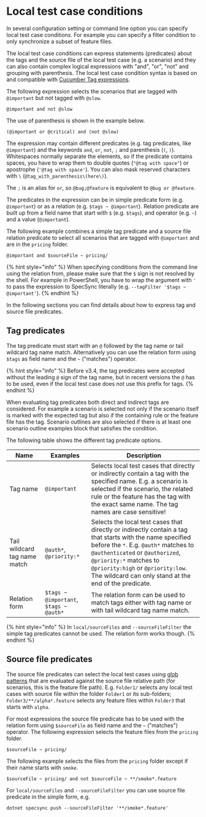 # Local test case conditions

In several configuration setting or command line option you can specify local test case conditions. For example you can specify a filter condition to only synchronize a subset of feature files.

The local test case conditions can express statements (predicates) about the tags and the source file of the local test case (e.g. a scenario) and they can also contain complex logical expressions with "and", "or", "not" and grouping with parenthesis. The local test case condition syntax is based on and compatible with [Cucumber Tag expressions](https://cucumber.io/docs/cucumber/api/?lang=java#tag-expressions).

The following expression selects the scenarios that are tagged with `@important` but not tagged with `@slow`.

```
@important and not @slow
```

The use of parenthesis is shown in the example below.

```
(@important or @critical) and (not @slow)
```

The expression may contain different predicates (e.g. tag predicates, like `@important`) and the keywords `and`, `or`, `not`, `;` and parenthesis (`(`, `)`). Whitespaces normally separate the elements, so if the predicate contains spaces, you have to wrap them to double quotes (`"@tag with space"`) or apostrophe (`'@tag with space'`). You can also mask reserved characters with `\` (`@tag_with_parenthesis\(here\)`).

The `;` is an alias for `or`, so `@bug;@feature` is equivalent to `@bug or @feature`.

The predicates in the expression can be in simple predicate form (e.g. `@important`) or as a relation (e.g. `$tags ~ @important`). Relation predicate are built up from a field name that start with `$` (e.g. `$tags`), and operator (e.g. `~`) and a value (`@important`).

The following example combines a simple tag predicate and a source file relation predicate to select all scenarios that are tagged with `@important` and are in the `pricing` folder.

```
@important and $sourceFile ~ pricing/
```

{% hint style="info" %}
When specifying conditions from the command line using the relation from, please make sure that the `$` sign is not resolved by the shell. For example in PowerShell, you have to wrap the argument with `'` to pass the expression to SpecSync literally (e.g. `--tagFilter '$tags ~ @important'`).
{% endhint %}


In the following sections you can find details about how to express tag and source file predicates.

## Tag predicates

The tag predicate must start with an `@` followed by the tag name or tail wildcard tag name match. Alternatively you can use the relation form using `$tags` as field name and the `~` ("matches") operator.

{% hint style="info" %}
Before v3.4, the tag predicates were accepted without the leading `@` sign of the tag name, but in recent versions the `@` has to be used, even if the local test case does not use this prefix for tags.
{% endhint %}

When evaluating tag predicates both direct and indirect tags are considered. For example a scenario is selected not only if the scenario itself is marked with the expected tag but also if the containing rule or the feature file has the tag. Scenario outlines are also selected if there is at least one scenario outline examples block that satisfies the condition.

The following table shows the different tag predicate options.

| Name | Examples | Description |
| ---- | -------- | ----------- |
| Tag name | `@important` | Selects local test cases that directly or indirectly contain a tag with the specified name. E.g. a scenario is selected if the scenario, the related rule or the feature has the tag with the exact same name. The tag names are case sensitive! |
| Tail wildcard tag name match | `@auth*`, `@priority:*` | Selects the local test cases that directly or indirectly contain a tag that starts with the name specified before the `*`. E.g. `@auth*` matches to `@authenticated` or `@authorized`, `@priority:*` matches to `@priority:high` or `@priority:low`. The wildcard can only stand at the end of the predicate. |
| Relation form | `$tags ~ @important`, `$tags ~ @auth*` | The relation form can be used to match tags either with tag name or with tail wildcard tag name match. |

{% hint style="info" %}
In `local/sourceFiles` and `--sourceFileFilter` the simple tag predicates cannot be used. The relation form works though.
{% endhint %}

## Source file predicates

The source file predicates can select the local test cases using [glob patterns](https://en.wikipedia.org/wiki/Glob_%28programming%29) that are evaluated against the source file relative path (for scenarios, this is the feature file path). E.g. `Folder1/` selects any local test cases with source file within the folder `Folder1` or its sub-folders; `Folder3/**/alpha*.feature` selects any feature files within `Folder3` that starts with `alpha`.

For most expressions the source file predicate has to be used with the relation form using `$sourceFile` as field name and the `~` ("matches") operator. The following expression selects the feature files from the `pricing` folder.

```
$sourceFile ~ pricing/
```

The following example selects the files from the `pricing` folder except if their name starts with `smoke`.

```
$sourceFile ~ pricing/ and not $sourceFile ~ **/smoke*.feature
```

For `local/sourceFiles` and `--sourceFileFilter` you can use source file predicate in the simple form, e.g.

```
dotnet specsync push --sourceFileFilter '**/smoke*.feature'
```
